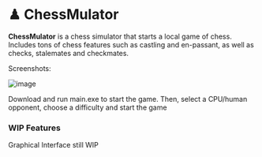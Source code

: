 # ♟ ChessMulator

**ChessMulator** is a chess simulator that starts a local game of chess. Includes tons of chess features such as castling and en-passant, as well as checks, stalemates and checkmates. 

Screenshots:

![image](https://github.com/user-attachments/assets/6927d281-7ee1-40b7-9e10-7342e6b95710)

Download and run main.exe to start the game. Then, select a CPU/human opponent, choose a difficulty and start the game

### WIP Features

Graphical Interface still WIP
